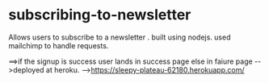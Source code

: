 # subscribing-to-newsletter

Allows users to subscribe  to a newsletter .
built using nodejs.
used mailchimp to handle requests.

==>if the signup is success user lands in success page else in faiure page
-->deployed at heroku.
-->https://sleepy-plateau-62180.herokuapp.com/
